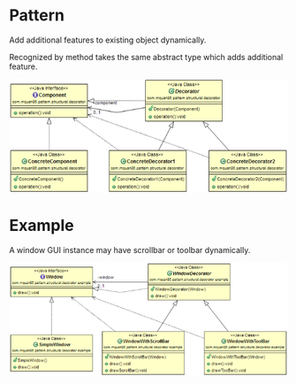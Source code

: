 # Pattern
Add additional features to existing object dynamically.

Recognized by method takes the same abstract type which adds additional feature.

![](../src/main/resources/com/mquan86/pattern/structural/decorator/DecoratorDiagram.png)
# Example
A window GUI instance may have scrollbar or toolbar dynamically.  

![](../src/main/resources/com/mquan86/pattern/structural/decorator/example/DecoratorDiagram.png)